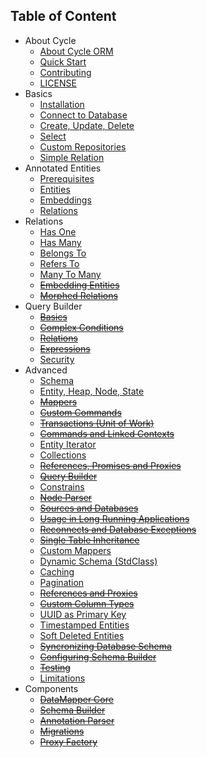 Table of Content
----------------

* About Cycle
  * [About Cycle ORM](intro/about.md)
  * [Quick Start](intro/quick-start.md)
  * [Contributing](contributing.md)
  * [LICENSE](license.md)
* Basics
  * [Installation](basic/install.md)
  * [Connect to Database](basic/connect.md)
  * [Create, Update, Delete](basic/crud.md)
  * [Select](basic/select.md)
  * [Custom Repositories](basic/repository.md)
  * [Simple Relation](basic/relation.md)
* Annotated Entities
  * [Prerequisites](annotated/prerequisites.md)
  * [Entities](annotated/entity.md)
  * [Embeddings](annotated/embeddings.md)
  * [Relations](annotated/relations.md)
* Relations
  * [Has One](relation/has-one.md)
  * [Has Many](relation/has-many.md)
  * [Belongs To](relation/belongs-to.md)
  * [Refers To](relation/refers-to.md)
  * [Many To Many](relation/many-to-many.md)
  * ~~[Embedding Entities](relations/embedded.md)~~
  * ~~[Morphed Relations](relations/morphed.md)~~
* Query Builder
  * ~~[Basics](query-builder/basic.md)~~
  * ~~[Complex Conditions](query-builder/complex.md)~~
  * ~~[Relations](query-builder/relations.md)~~
  * ~~[Expressions](query-builder/expressions.md)~~
  * [Security](query-builder/security.md)
* Advanced
  * [Schema](advanced/schema.md)
  * [Entity, Heap, Node, State](advanced/entity.md)
  * ~~[Mappers](advanced/mapper.md)~~
  * ~~[Custom Commands](advanced/custom-command.md)~~
  * ~~[Transactions (Unit of Work)](advanced/transaction.md)~~
  * ~~[Commands and Linked Contexts](advanced/command.md)~~
  * [Entity Iterator](advanced/iterator.md)
  * [Collections](advanced/collections.md)
  * ~~[References, Promises and Proxies](advanced/promise.md)~~
  * ~~[Query Builder](advanced/query-builder.md)~~
  * [Constrains](advanced/constrain.md)
  * ~~[Node Parser](advanced/node-parser.md)~~
  * ~~[Sources and Databases](advanced/source.md)~~
  * ~~[Usage in Long Running Applications](advanced/daemonizing.md)~~
  * ~~[Reconnects and Database Exceptions](advanced/exception.md)~~
  * ~~[Single Table Inheritance](advanced/single-table-inheritance.md)~~
  * [Custom Mappers](advanced/custom-mapper.md)
  * [Dynamic Schema (StdClass)](advanced/dynamic-schema.md)
  * [Caching](advanced/caching.md)
  * [Pagination](advanced/pagination.md)
  * ~~[References and Proxies](advanced/references.md)~~
  * ~~[Custom Column Types](advances/custom-column.md)~~
  * [UUID as Primary Key](advanced/uuid.md)
  * [Timestamped Entities](advanced/timestamp.md)
  * [Soft Deleted Entities](advanced/soft-deletes.md)
  * ~~[Syncronizing Database Schema](advanced/sync-schema.md)~~
  * ~~[Configuring Schema Builder](advanced/schema-builder.md)~~
  * ~~[Testing](advanced/testing.md)~~
  * [Limitations](architecture/limitations.md)
* Components
  * ~~[DataMapper Core](component/core.md)~~
  * ~~[Schema Builder](component/schema-builder.md)~~
  * ~~[Annotation Parser](component/annotated.md)~~
  * ~~[Migrations](component/migrations.md)~~
  * ~~[Proxy Factory](component/proxy-factory.md)~~
